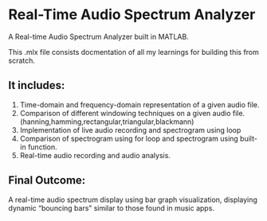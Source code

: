 # **Real-Time Audio Spectrum Analyzer**

A Real-time Audio Spectrum Analyzer built in MATLAB. 

This .mlx file consists docmentation of all my learnings for building this from scratch.

## It includes:
1. Time-domain and frequency-domain representation of a given audio file.
2. Comparison of different windowing techniques on a given audio file.(hanning,hamming,rectangular,triangular,blackmann)
3. Implementation of live audio recording and spectrogram using loop
4. Comparison of spectrogram using for loop and spectrogram using built-in function.
5. Real-time audio recording and audio analysis.

## Final Outcome:
A real-time audio spectrum display using bar graph visualization, displaying dynamic “bouncing bars” similar to those found in music apps.


